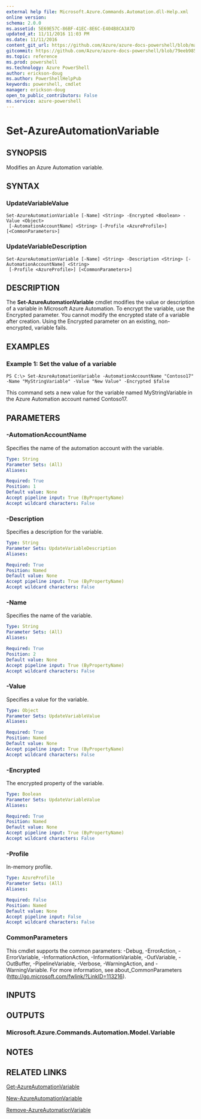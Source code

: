 ```yaml
---
external help file: Microsoft.Azure.Commands.Automation.dll-Help.xml
online version: 
schema: 2.0.0
ms.assetid: 5E69E57C-86BF-41EC-8E6C-E404B8CA3A7D
updated_at: 11/11/2016 11:03 PM
ms.date: 11/11/2016
content_git_url: https://github.com/Azure/azure-docs-powershell/blob/master/azureps-cmdlets-docs/ServiceManagement/Azure.Automation/v0.9.8/Set-AzureAutomationVariable.md
gitcommit: https://github.com/Azure/azure-docs-powershell/blob/79eeb985ea480979357fb4695832a0c3d29a48bf/azureps-cmdlets-docs/ServiceManagement/Azure.Automation/v0.9.8/Set-AzureAutomationVariable.md
ms.topic: reference
ms.prod: powershell
ms.technology: Azure PowerShell
author: erickson-doug
ms.author: PowerShellHelpPub
keywords: powershell, cmdlet
manager: erickson-doug
open_to_public_contributors: False
ms.service: azure-powershell
---
```


# Set-AzureAutomationVariable

## SYNOPSIS
Modifies an Azure Automation variable.

## SYNTAX

### UpdateVariableValue
```
Set-AzureAutomationVariable [-Name] <String> -Encrypted <Boolean> -Value <Object>
 [-AutomationAccountName] <String> [-Profile <AzureProfile>] [<CommonParameters>]
```

### UpdateVariableDescription
```
Set-AzureAutomationVariable [-Name] <String> -Description <String> [-AutomationAccountName] <String>
 [-Profile <AzureProfile>] [<CommonParameters>]
```

## DESCRIPTION
The **Set-AzureAutomationVariable** cmdlet modifies the value or description of a variable in Microsoft Azure Automation.
To encrypt the variable, use the Encrypted parameter. 
You cannot modify the encrypted state of a variable after creation.
Using the Encrypted parameter on an existing, non-encrypted, variable fails.

## EXAMPLES

### Example 1: Set the value of a variable
```
PS C:\> Set-AzureAutomationVariable -AutomationAccountName "Contoso17" -Name "MyStringVariable" -Value "New Value" -Encrypted $false
```

This command sets a new value for the variable named MyStringVariable in the Azure Automation account named Contoso17.

## PARAMETERS

### -AutomationAccountName
Specifies the name of the automation account with the variable.

```yaml
Type: String
Parameter Sets: (All)
Aliases: 

Required: True
Position: 1
Default value: None
Accept pipeline input: True (ByPropertyName)
Accept wildcard characters: False
```

### -Description
Specifies a description for the variable.

```yaml
Type: String
Parameter Sets: UpdateVariableDescription
Aliases: 

Required: True
Position: Named
Default value: None
Accept pipeline input: True (ByPropertyName)
Accept wildcard characters: False
```

### -Name
Specifies the name of the variable.

```yaml
Type: String
Parameter Sets: (All)
Aliases: 

Required: True
Position: 2
Default value: None
Accept pipeline input: True (ByPropertyName)
Accept wildcard characters: False
```

### -Value
Specifies a value for the variable.

```yaml
Type: Object
Parameter Sets: UpdateVariableValue
Aliases: 

Required: True
Position: Named
Default value: None
Accept pipeline input: True (ByPropertyName)
Accept wildcard characters: False
```

### -Encrypted
The encrypted property of the variable.

```yaml
Type: Boolean
Parameter Sets: UpdateVariableValue
Aliases: 

Required: True
Position: Named
Default value: None
Accept pipeline input: True (ByPropertyName)
Accept wildcard characters: False
```

### -Profile
In-memory profile.

```yaml
Type: AzureProfile
Parameter Sets: (All)
Aliases: 

Required: False
Position: Named
Default value: None
Accept pipeline input: False
Accept wildcard characters: False
```

### CommonParameters
This cmdlet supports the common parameters: -Debug, -ErrorAction, -ErrorVariable, -InformationAction, -InformationVariable, -OutVariable, -OutBuffer, -PipelineVariable, -Verbose, -WarningAction, and -WarningVariable. For more information, see about_CommonParameters (http://go.microsoft.com/fwlink/?LinkID=113216).

## INPUTS

## OUTPUTS

### Microsoft.Azure.Commands.Automation.Model.Variable

## NOTES

## RELATED LINKS

[Get-AzureAutomationVariable](xref:ServiceManagement/Azure.Automation/v0.9.8/Get-AzureAutomationVariable.md)

[New-AzureAutomationVariable](xref:ServiceManagement/Azure.Automation/v0.9.8/New-AzureAutomationVariable.md)

[Remove-AzureAutomationVariable](xref:ServiceManagement/Azure.Automation/v0.9.8/Remove-AzureAutomationVariable.md)


